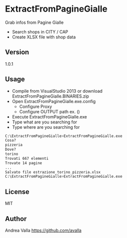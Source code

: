 ExtractFromPagineGialle
=========

Grab infos from Pagine Gialle

  - Search shops in CITY / CAP
  - Create XLSX file with shop data

Version
----

1.0.1

Usage
--------------
  - Compile from VisualStudio 2013 or download ExtractFromPagineGialle.BINARIES.zip
  - Open ExtractFromPagineGialle.exe.config
    - Configure Proxy
    - Configure OUTPUT path ex. (<add key="OutputDir" value="C:\"></add>)
  - Execute ExtractFromPagineGialle.exe
  - Type what are you searching for
  - Type where are you searching for

```sh
C:\ExtractFromPagineGialle>ExtractFromPagineGialle.exe
Cosa?
pizzeria
Dove?
torino
Trovati 667 elementi
Trovate 14 pagine
...
Salvato file estrazione_torino_pizzeria.xlsx
C:\ExtractFromPagineGialle>ExtractFromPagineGialle.exe
```

License
----

MIT


Author
----
Andrea Valla https://github.com/avalla


    